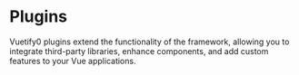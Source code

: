 # Plugins

Vuetify0 plugins extend the functionality of the framework, allowing you to integrate third-party libraries, enhance components, and add custom features to your Vue applications.
